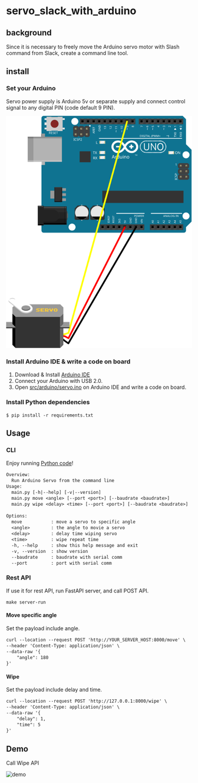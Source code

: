 # servo_slack_with_arduino

## background

Since it is necessary to freely move the Arduino servo motor with Slash command from Slack, create a command line tool.

## install

### Set your Arduino

Servo power supply is Arduino 5v or separate supply and connect control signal to any digital PIN (code default 9 PIN).

![breadboard](docs/images/breadboard.svg)

### Install Arduino IDE & write a code on board

1. Download & Install [Arduino IDE](https://www.arduino.cc/en/main/software)
2. Connect your Arduino with USB 2.0.
3. Open [src/arduino/servo.ino](src/arduino/servo.ino) on Arduino IDE and write a code on board.

### Install Python dependencies

```
$ pip install -r requirements.txt
```

## Usage

### CLI
Enjoy running [Python code](src/python/main.py)!

```
Overview:
  Run Arduino Servo from the command line
Usage:
  main.py [-h|--help] [-v|--version]
  main.py move <angle> [--port <port>] [--baudrate <baudrate>]
  main.py wipe <delay> <time> [--port <port>] [--baudrate <baudrate>]

Options:
  move           : move a servo to specific angle
  <angle>        : the angle to movie a servo
  <delay>        : delay time wiping servo
  <time>         : wipe repeat time
  -h, --help     : show this help message and exit
  -v, --version  : show version
  --baudrate     : baudrate with serial comm
  --port         : port with serial comm
```

### Rest API

If use it for rest API, run FastAPI server, and call POST API.

```
make server-run
```

#### Move specific angle

Set the payload include angle.

```
curl --location --request POST 'http://YOUR_SERVER_HOST:8000/move' \
--header 'Content-Type: application/json' \
--data-raw '{
	"angle": 180
}'
```

#### Wipe

Set the payload include delay and time.

```
curl --location --request POST 'http://127.0.0.1:8000/wipe' \
--header 'Content-Type: application/json' \
--data-raw '{
	"delay": 1,
	"time": 5
}'
```

## Demo

Call Wipe API

![demo](docs/images/arduino.gif)
